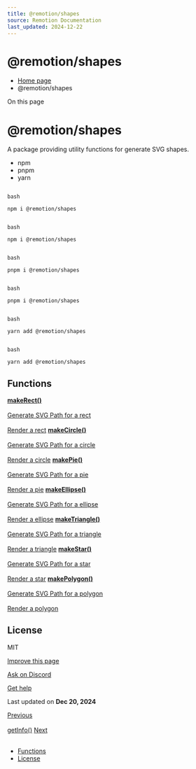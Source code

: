 ```yaml
---
title: @remotion/shapes
source: Remotion Documentation
last_updated: 2024-12-22
---
```


# @remotion/shapes

- [Home page](/)
- @remotion/shapes

On this page

# @remotion/shapes

A package providing utility functions for generate SVG shapes.

- npm
- pnpm
- yarn

```

bash

npm i @remotion/shapes
```

```

bash

npm i @remotion/shapes
```

```

bash

pnpm i @remotion/shapes
```

```

bash

pnpm i @remotion/shapes
```

```

bash

yarn add @remotion/shapes
```

```

bash

yarn add @remotion/shapes
```

## Functions [​](\#functions "Direct link to Functions")

[**makeRect()** \
\
Generate SVG Path for a rect](/docs/shapes/make-rect) [**<Rect/>** \
\
Render a rect](/docs/shapes/rect) [**makeCircle()** \
\
Generate SVG Path for a circle](/docs/shapes/make-circle) [**<Circle/>** \
\
Render a circle](/docs/shapes/circle) [**makePie()** \
\
Generate SVG Path for a pie](/docs/shapes/make-pie) [**<Pie/>** \
\
Render a pie](/docs/shapes/pie) [**makeEllipse()** \
\
Generate SVG Path for a ellipse](/docs/shapes/make-ellipse) [**<Ellipse/>** \
\
Render a ellipse](/docs/shapes/ellipse) [**makeTriangle()** \
\
Generate SVG Path for a triangle](/docs/shapes/make-triangle) [**<Triangle/>** \
\
Render a triangle](/docs/shapes/triangle) [**makeStar()** \
\
Generate SVG Path for a star](/docs/shapes/make-star) [**<Star/>** \
\
Render a star](/docs/shapes/star) [**makePolygon()** \
\
Generate SVG Path for a polygon](/docs/shapes/make-polygon) [**<Polygon/>** \
\
Render a polygon](/docs/shapes/polygon)

## License [​](\#license "Direct link to License")

MIT

[Improve this page](https://github.com/remotion-dev/remotion/edit/main/packages/docs/docs/shapes/index.mdx)

[Ask on Discord](https://remotion.dev/discord)

[Get help](/docs/get-help)

Last updated on **Dec 20, 2024**

[Previous\
\
getInfo()](/docs/google-fonts/get-info) [Next\
\
<Rect />](/docs/shapes/rect)

- [Functions](#functions)
- [License](#license)
